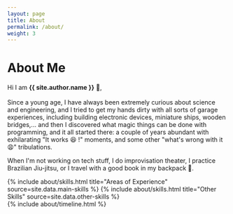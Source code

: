 ```yaml
---
layout: page
title: About
permalink: /about/
weight: 3
---
```


# **About Me**

Hi I am **{{ site.author.name }}** :wave:,
<br>
<br>
Since a young age, I have always been extremely curious about science and engineering, and I tried to get my hands dirty with all sorts of garage experiences, including building electronic devices, miniature ships, wooden bridges,... and then I discovered what magic things can be done with programming, and it all started there: a couple of years abundant with exhilarating "It works :satisfied: !" moments, and some other "what's wrong with it :weary:" tribulations.

When I'm not working on tech stuff, I do improvisation theater, I practice Brazilian Jiu-jitsu, or I travel with a good book in my backpack :steam_locomotive:.


<div class="row">
{% include about/skills.html title="Areas of Experience" source=site.data.main-skills %}
{% include about/skills.html title="Other Skills" source=site.data.other-skills %}
</div>

<div class="row">
{% include about/timeline.html %}
</div>